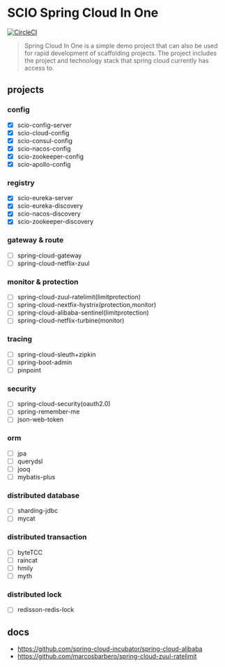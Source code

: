 # SCIO Spring Cloud In One
[![CircleCI](https://circleci.com/gh/rench/scio.svg?style=svg)](https://circleci.com/gh/rench/scio)
> Spring Cloud In One is a simple demo project that can also be used for rapid development of scaffolding projects. The project includes the project and technology stack that spring cloud currently has access to.

## projects
### config
- [x] scio-config-server
- [x] scio-cloud-config
- [x] scio-consul-config
- [x] scio-nacos-config
- [x] scio-zookeeper-config
- [x] scio-apollo-config

### registry
- [x] scio-eureka-server
- [x] scio-eureka-discovery
- [x] scio-nacos-discovery
- [x] scio-zookeeper-discovery

### gateway & route
- [ ] spring-cloud-gateway
- [ ] spring-cloud-netflix-zuul

### monitor & protection
- [ ] spring-cloud-zuul-ratelimit(limitprotection)
- [ ] spring-cloud-nextfix-hystrix(protection,monitor)
- [ ] spring-cloud-alibaba-sentinel(limitprotection)
- [ ] spring-cloud-netflix-turbine(monitor)

### tracing
- [ ] spring-cloud-sleuth+zipkin
- [ ] spring-boot-admin
- [ ] pinpoint

### security
- [ ] spring-cloud-security(oauth2.0)
- [ ] spring-remember-me
- [ ] json-web-token

### orm
- [ ] jpa
- [ ] querydsl
- [ ] jooq
- [ ] mybatis-plus

### distributed database
- [ ] sharding-jdbc
- [ ] mycat

### distributed transaction
- [ ] byteTCC
- [ ] raincat
- [ ] hmily
- [ ] myth

### distributed lock
- [ ] redisson-redis-lock





## docs

- https://github.com/spring-cloud-incubator/spring-cloud-alibaba
- https://github.com/marcosbarbero/spring-cloud-zuul-ratelimit